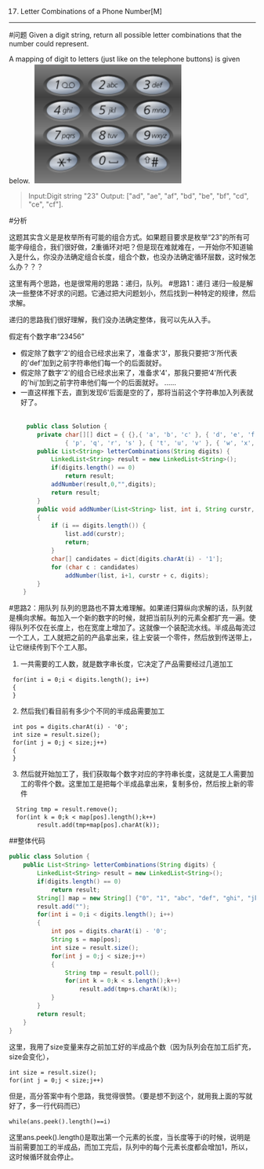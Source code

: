 017. Letter Combinations of a Phone Number[M]
---
#问题
Given a digit string, return all possible letter combinations that the number could represent.

A mapping of digit to letters (just like on the telephone buttons) is given below.
![Alt text](./1461570562032.png)

>Input:Digit string "23"
Output: ["ad", "ae", "af", "bd", "be", "bf", "cd", "ce", "cf"].

#分析

这题其实含义是是枚举所有可能的组合方式。如果题目要求是枚举“23”的所有可能字母组合，我们很好做，2重循环对吧？但是现在难就难在，一开始你不知道输入是什么，你没办法确定组合长度，组合个数，也没办法确定循环层数，这时候怎么办？？？

这里有两个思路，也是很常用的思路：递归，队列。
#思路1：递归
递归一般是解决一些整体不好求的问题。它通过把大问题划小，然后找到一种特定的规律，然后求解。

递归的思路我们很好理解，我们没办法确定整体，我可以先从入手。

假定有个数字串“23456”

- 假定除了数字'2'的组合已经求出来了，准备求'3'，那我只要把‘3'所代表的'def'加到之前字符串他们每一个的后面就好。
- 假定除了数字'2'的组合已经求出来了，准备求'4'，那我只要把‘4'所代表的'hij'加到之前字符串他们每一个的后面就好。
……
- 一直这样推下去，直到发现6'后面是空的了，那将当前这个字符串加入列表就好了。


```java

     public class Solution {
        private char[][] dict = { {},{ 'a', 'b', 'c' }, { 'd', 'e', 'f' }, { 'g', 'h', 'i' }, { 'j', 'k', 'l' }, { 'm', 'n', 'o' },
                { 'p', 'q', 'r', 's' }, { 't', 'u', 'v' }, { 'w', 'x', 'y', 'z' } };
        public List<String> letterCombinations(String digits) {
            LinkedList<String> result = new LinkedList<String>();
            if(digits.length() == 0)
                return result;
            addNumber(result,0,"",digits);
            return result;
        }
        public void addNumber(List<String> list, int i, String curstr, String digits) 
        {
            if (i == digits.length()) {
                list.add(curstr);
                return;
            }
            char[] candidates = dict[digits.charAt(i) - '1'];
            for (char c : candidates)
                addNumber(list, i+1, curstr + c, digits);
        }
    }
```


#思路2：用队列
队列的思路也不算太难理解。如果递归算纵向求解的话，队列就是横向求解。每加入一个新的数字的时候，就把当前队列的元素全都扩充一遍。使得队列不仅在长度上，也在宽度上增加了。这就像一个装配流水线。半成品每流过一个工人，工人就把之前的产品拿出来，往上安装一个零件，然后放到传送带上，让它继续传到下个工人那。

1. 一共需要的工人数，就是数字串长度，它决定了产品需要经过几道加工
```
 for(int i = 0;i < digits.length(); i++)
 {
 }
```
2. 然后我们看目前有多少个不同的半成品需要加工
```
 int pos = digits.charAt(i) - '0';
 int size = result.size();
 for(int j = 0;j < size;j++)
 {
 }
```

3. 然后就开始加工了，我们获取每个数字对应的字符串长度，这就是工人需要加工的零件个数。这里加工是把每个半成品拿出来，复制多份，然后按上新的零件
```
  String tmp = result.remove();
  for(int k = 0;k < map[pos].length();k++)
	    result.add(tmp+map[pos].charAt(k));
```

##整体代码

```java
public class Solution {
    public List<String> letterCombinations(String digits) {
        LinkedList<String> result = new LinkedList<String>();
        if(digits.length() == 0)
            return result;
        String[] map = new String[] {"0", "1", "abc", "def", "ghi", "jkl", "mno", "pqrs", "tuv", "wxyz"};
        result.add("");
        for(int i = 0;i < digits.length(); i++)
        {
            int pos = digits.charAt(i) - '0';
            String s = map[pos];
            int size = result.size();
            for(int j = 0;j < size;j++)
            {
                String tmp = result.poll();
                for(int k = 0;k < s.length();k++)
                    result.add(tmp+s.charAt(k));
            }
        }
        return result;
    }
}
```

这里，我用了size变量来存之前加工好的半成品个数（因为队列会在加工后扩充，size会变化），

	int size = result.size();
	for(int j = 0;j < size;j++)


但是，高分答案中有个思路，我觉得很赞。（要是想不到这个，就用我上面的写就好了，多一行代码而已）

	while(ans.peek().length()==i)

这里ans.peek().length()是取出第一个元素的长度，当长度等于i的时候，说明是当前需要加工的半成品，而加工完后，队列中的每个元素长度都会增加1，所以，这时候循环就会停止。

